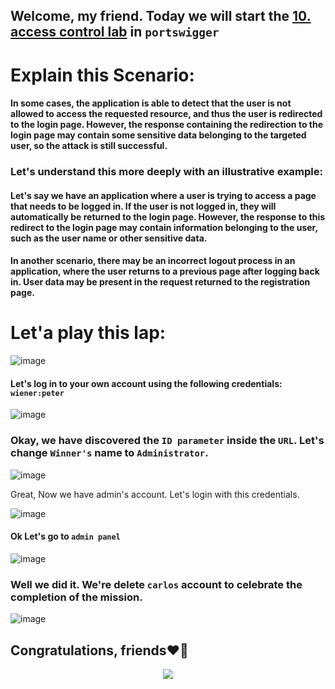 ## Welcome, my friend. Today we will start the [10. access control lab](https://portswigger.net/web-security/access-control/lab-user-id-controlled-by-request-parameter-with-password-disclosure) in ```portswigger```

# Explain this Scenario:

#### In some cases, the application is able to detect that the user is not allowed to access the requested resource, and thus the user is redirected to the login page. However, the response containing the redirection to the login page may contain some sensitive data belonging to the targeted user, so the attack is still successful.

### Let's understand this more deeply with an illustrative example:

#### Let's say we have an application where a user is trying to access a page that needs to be logged in. If the user is not logged in, they will automatically be returned to the login page. However, the response to this redirect to the login page may contain information belonging to the user, such as the user name or other sensitive data.

#### In another scenario, there may be an incorrect logout process in an application, where the user returns to a previous page after logging back in. User data may be present in the request returned to the registration page.


# Let'a play this lap:

![image](https://github.com/user-attachments/assets/65646f8a-7929-4b5d-b4bd-1f1194ec57b2)


#### Let's log in to your own account using the following credentials: ```wiener:peter```

![image](https://github.com/user-attachments/assets/10b28a09-3738-4302-961f-9546514d5fc5)


### Okay, we have discovered the ```ID parameter``` inside the ```URL```. Let's change ```Winner's``` name to ```Administrator```.

![image](https://github.com/user-attachments/assets/f6d181a9-f07f-4176-87cd-1094d3bbe63a)

Great, Now we have admin's account. Let's login with this credentials.

![image](https://github.com/user-attachments/assets/5c43243b-5b73-4a73-a8e2-bee74f93a5cf)


#### Ok Let's go to ```admin panel```

![image](https://github.com/user-attachments/assets/04b87f55-d380-451b-9925-6a147fa562bc)




### Well we did it. We're delete ```carlos``` account to celebrate the completion of the mission.


![image](https://github.com/user-attachments/assets/50627eb8-7966-4871-b44f-bb09c06f7d19)





## Congratulations, friends❤️‍🔥

<p align="center">
<img src="https://github.com/user-attachments/assets/75f3e22a-1935-4312-a7dc-b799fa063ec7" >
</p>














